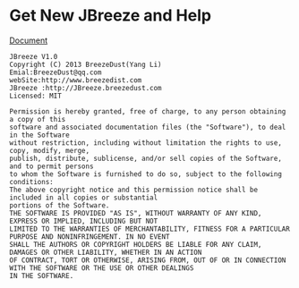 # Get New JBreeze and Help
[Document](http://JBreeze.breezedust.com/)
    
    JBreeze V1.0
    Copyright (C) 2013 BreezeDust(Yang Li) 
    Emial:BreezeDust@qq.com
    webSite:http://www.breezedist.com
    JBreeze :http://JBreeze.breezedust.com
    Licensed: MIT
 
    Permission is hereby granted, free of charge, to any person obtaining a copy of this 
    software and associated documentation files (the "Software"), to deal in the Software 
    without restriction, including without limitation the rights to use, copy, modify, merge, 
    publish, distribute, sublicense, and/or sell copies of the Software, and to permit persons 
    to whom the Software is furnished to do so, subject to the following conditions:
    The above copyright notice and this permission notice shall be included in all copies or substantial 
    portions of the Software.
    THE SOFTWARE IS PROVIDED "AS IS", WITHOUT WARRANTY OF ANY KIND, EXPRESS OR IMPLIED, INCLUDING BUT NOT 
    LIMITED TO THE WARRANTIES OF MERCHANTABILITY, FITNESS FOR A PARTICULAR PURPOSE AND NONINFRINGEMENT. IN NO EVENT 
    SHALL THE AUTHORS OR COPYRIGHT HOLDERS BE LIABLE FOR ANY CLAIM, DAMAGES OR OTHER LIABILITY, WHETHER IN AN ACTION 
    OF CONTRACT, TORT OR OTHERWISE, ARISING FROM, OUT OF OR IN CONNECTION WITH THE SOFTWARE OR THE USE OR OTHER DEALINGS 
    IN THE SOFTWARE.
